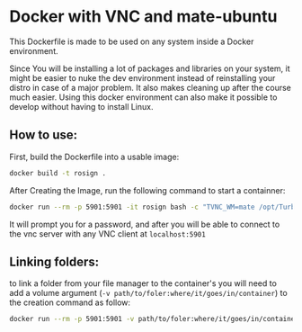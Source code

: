 # Docker with VNC and mate-ubuntu

This Dockerfile is made to be used on any system inside a Docker environment.

Since You will be installing a lot of packages and libraries on your system, it might be easier to nuke the dev environment instead of reinstalling your distro in case of a major problem. It also makes cleaning up after the course much easier. Using this docker environment can also make it possible to develop without having to install Linux.

## How to use:

First, build the Dockerfile into a usable image:
```bash
docker build -t rosign .
```

After Creating the Image, run the following command to start a containner:
```bash
docker run --rm -p 5901:5901 -it rosign bash -c "TVNC_WM=mate /opt/TurboVNC/bin/vncserver; /bin/bash" 
```
It will prompt you for a password, and after you will be able to connect to the vnc server with any VNC client at `localhost:5901`


## Linking folders:
to link a folder from your file manager to the container's you will need to add a volume argument (`-v path/to/foler:where/it/goes/in/container`) to the creation command as follow:

```bash
docker run --rm -p 5901:5901 -v path/to/foler:where/it/goes/in/container -it rosign bash -c "TVNC_WM=mate /opt/TurboVNC/bin/vncserver; /bin/bash" 
```
